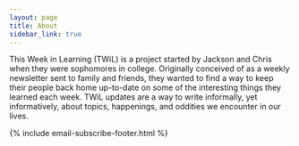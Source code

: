 ```yaml
---
layout: page
title: About
sidebar_link: true
---
```


This Week in Learning (TWiL) is a project started by Jackson and Chris when they were sophomores in college. Originally conceived of as a weekly newsletter sent to family and friends, they wanted to find a way to keep their people back home up-to-date on some of the interesting things they learned each week. TWiL updates are a way to write informally, yet informatively, about topics, happenings, and oddities we encounter in our lives.

{% include email-subscribe-footer.html %}
